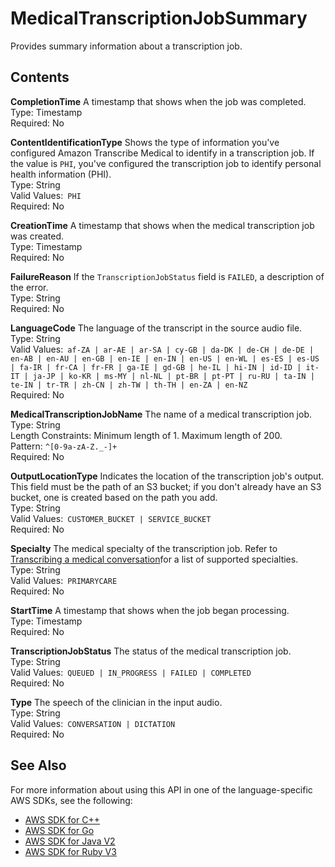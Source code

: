 # MedicalTranscriptionJobSummary<a name="API_MedicalTranscriptionJobSummary"></a>

Provides summary information about a transcription job\.

## Contents<a name="API_MedicalTranscriptionJobSummary_Contents"></a>

 **CompletionTime**   <a name="transcribe-Type-MedicalTranscriptionJobSummary-CompletionTime"></a>
A timestamp that shows when the job was completed\.  
Type: Timestamp  
Required: No

 **ContentIdentificationType**   <a name="transcribe-Type-MedicalTranscriptionJobSummary-ContentIdentificationType"></a>
Shows the type of information you've configured Amazon Transcribe Medical to identify in a transcription job\. If the value is `PHI`, you've configured the transcription job to identify personal health information \(PHI\)\.  
Type: String  
Valid Values:` PHI`   
Required: No

 **CreationTime**   <a name="transcribe-Type-MedicalTranscriptionJobSummary-CreationTime"></a>
A timestamp that shows when the medical transcription job was created\.  
Type: Timestamp  
Required: No

 **FailureReason**   <a name="transcribe-Type-MedicalTranscriptionJobSummary-FailureReason"></a>
If the `TranscriptionJobStatus` field is `FAILED`, a description of the error\.  
Type: String  
Required: No

 **LanguageCode**   <a name="transcribe-Type-MedicalTranscriptionJobSummary-LanguageCode"></a>
The language of the transcript in the source audio file\.  
Type: String  
Valid Values:` af-ZA | ar-AE | ar-SA | cy-GB | da-DK | de-CH | de-DE | en-AB | en-AU | en-GB | en-IE | en-IN | en-US | en-WL | es-ES | es-US | fa-IR | fr-CA | fr-FR | ga-IE | gd-GB | he-IL | hi-IN | id-ID | it-IT | ja-JP | ko-KR | ms-MY | nl-NL | pt-BR | pt-PT | ru-RU | ta-IN | te-IN | tr-TR | zh-CN | zh-TW | th-TH | en-ZA | en-NZ`   
Required: No

 **MedicalTranscriptionJobName**   <a name="transcribe-Type-MedicalTranscriptionJobSummary-MedicalTranscriptionJobName"></a>
The name of a medical transcription job\.  
Type: String  
Length Constraints: Minimum length of 1\. Maximum length of 200\.  
Pattern: `^[0-9a-zA-Z._-]+`   
Required: No

 **OutputLocationType**   <a name="transcribe-Type-MedicalTranscriptionJobSummary-OutputLocationType"></a>
Indicates the location of the transcription job's output\. This field must be the path of an S3 bucket; if you don't already have an S3 bucket, one is created based on the path you add\.  
Type: String  
Valid Values:` CUSTOMER_BUCKET | SERVICE_BUCKET`   
Required: No

 **Specialty**   <a name="transcribe-Type-MedicalTranscriptionJobSummary-Specialty"></a>
The medical specialty of the transcription job\. Refer to [Transcribing a medical conversation](https://docs.aws.amazon.com/transcribe/latest/dg/transcribe-medical-conversation.html)for a list of supported specialties\.  
Type: String  
Valid Values:` PRIMARYCARE`   
Required: No

 **StartTime**   <a name="transcribe-Type-MedicalTranscriptionJobSummary-StartTime"></a>
A timestamp that shows when the job began processing\.  
Type: Timestamp  
Required: No

 **TranscriptionJobStatus**   <a name="transcribe-Type-MedicalTranscriptionJobSummary-TranscriptionJobStatus"></a>
The status of the medical transcription job\.  
Type: String  
Valid Values:` QUEUED | IN_PROGRESS | FAILED | COMPLETED`   
Required: No

 **Type**   <a name="transcribe-Type-MedicalTranscriptionJobSummary-Type"></a>
The speech of the clinician in the input audio\.  
Type: String  
Valid Values:` CONVERSATION | DICTATION`   
Required: No

## See Also<a name="API_MedicalTranscriptionJobSummary_SeeAlso"></a>

For more information about using this API in one of the language\-specific AWS SDKs, see the following:
+  [ AWS SDK for C\+\+](https://docs.aws.amazon.com/goto/SdkForCpp/transcribe-2017-10-26/MedicalTranscriptionJobSummary) 
+  [ AWS SDK for Go](https://docs.aws.amazon.com/goto/SdkForGoV1/transcribe-2017-10-26/MedicalTranscriptionJobSummary) 
+  [ AWS SDK for Java V2](https://docs.aws.amazon.com/goto/SdkForJavaV2/transcribe-2017-10-26/MedicalTranscriptionJobSummary) 
+  [ AWS SDK for Ruby V3](https://docs.aws.amazon.com/goto/SdkForRubyV3/transcribe-2017-10-26/MedicalTranscriptionJobSummary) 